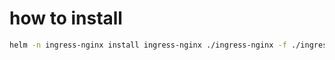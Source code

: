 # how to install
```bash
helm -n ingress-nginx install ingress-nginx ./ingress-nginx -f ./ingress-nginx/values.yaml --create-namespace
```
